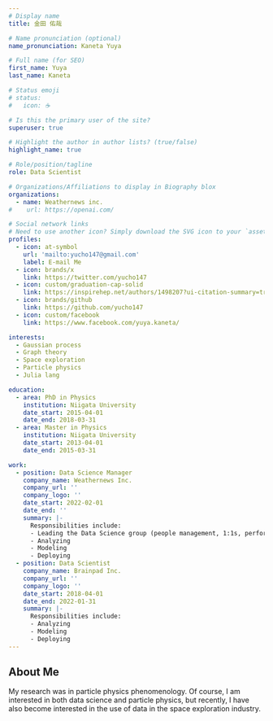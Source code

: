 ```yaml
---
# Display name
title: 金田 佑哉

# Name pronunciation (optional)
name_pronunciation: Kaneta Yuya

# Full name (for SEO)
first_name: Yuya
last_name: Kaneta

# Status emoji
# status:
#   icon: ☕️

# Is this the primary user of the site?
superuser: true

# Highlight the author in author lists? (true/false)
highlight_name: true

# Role/position/tagline
role: Data Scientist

# Organizations/Affiliations to display in Biography blox
organizations:
  - name: Weathernews inc.
#    url: https://openai.com/

# Social network links
# Need to use another icon? Simply download the SVG icon to your `assets/media/icons/` folder.
profiles:
  - icon: at-symbol
    url: 'mailto:yucho147@gmail.com'
    label: E-mail Me
  - icon: brands/x
    link: https://twitter.com/yucho147
  - icon: custom/graduation-cap-solid
    link: https://inspirehep.net/authors/1498207?ui-citation-summary=true
  - icon: brands/github
    link: https://github.com/yucho147
  - icon: custom/facebook
    link: https://www.facebook.com/yuya.kaneta/

interests:
  - Gaussian process
  - Graph theory
  - Space exploration
  - Particle physics
  - Julia lang

education:
  - area: PhD in Physics
    institution: Niigata University
    date_start: 2015-04-01
    date_end: 2018-03-31
  - area: Master in Physics
    institution: Niigata University
    date_start: 2013-04-01
    date_end: 2015-03-31

work:
  - position: Data Science Manager
    company_name: Weathernews Inc.
    company_url: ''
    company_logo: ''
    date_start: 2022-02-01
    date_end: ''
    summary: |-
      Responsibilities include:
      - Leading the Data Science group (people management, 1:1s, performance reviews)
      - Analyzing
      - Modeling
      - Deploying
  - position: Data Scientist
    company_name: Brainpad Inc.
    company_url: ''
    company_logo: ''
    date_start: 2018-04-01
    date_end: 2022-01-31
    summary: |-
      Responsibilities include:
      - Analyzing
      - Modeling
      - Deploying
---
```


## About Me

My research was in particle physics phenomenology. Of course, I am interested in both data science and particle physics, but recently, I have also become interested in the use of data in the space exploration industry.
